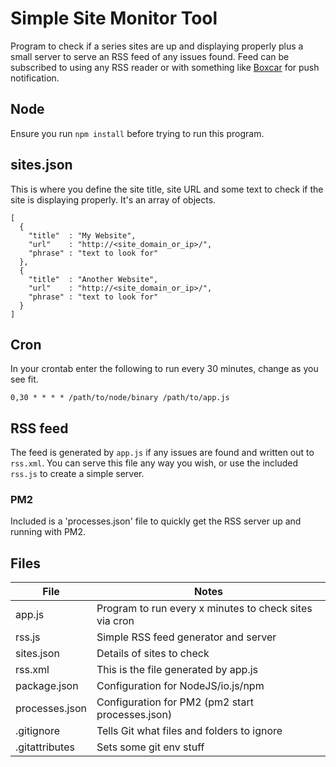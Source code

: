 # Simple Site Monitor Tool
Program to check if a series sites are up and displaying properly plus a small server to serve an RSS feed of any issues found. Feed can be subscribed to using any RSS reader or with something like [Boxcar](https://boxcar.io/) for push notification.

## Node
Ensure you run `npm install` before trying to run this program.

## sites.json
This is where you define the site title, site URL and some text to check if the site is displaying properly. It's an array of objects.
```
[
  {
    "title"  : "My Website",
    "url"    : "http://<site_domain_or_ip>/",
    "phrase" : "text to look for"
  },
  {
    "title"  : "Another Website",
    "url"    : "http://<site_domain_or_ip>/",
    "phrase" : "text to look for"
  }
]

```

## Cron

In your crontab enter the following to run every 30 minutes, change as you see fit.
```
0,30 * * * * /path/to/node/binary /path/to/app.js
```

## RSS feed
The feed is generated by `app.js` if any issues are found and written out to `rss.xml`. You can serve this file any way you wish, or use the included `rss.js` to create a simple server.

### PM2
Included is a 'processes.json' file to quickly get the RSS server up and running with PM2.


## Files
| File | Notes |
| ---- | ----- |
| app.js | Program to run every x minutes to check sites via cron |
| rss.js | Simple RSS feed generator and server |
| sites.json | Details of sites to check |
| rss.xml | This is the file generated by app.js |
| package.json | Configuration for NodeJS/io.js/npm |
| processes.json | Configuration for PM2 (pm2 start processes.json) |
| .gitignore | Tells Git what files and folders to ignore |
| .gitattributes | Sets some git env stuff |
